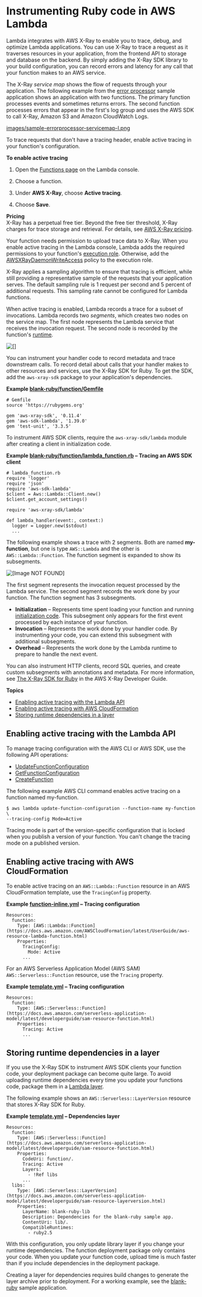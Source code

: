 # Instrumenting Ruby code in AWS Lambda<a name="ruby-tracing"></a>

Lambda integrates with AWS X\-Ray to enable you to trace, debug, and optimize Lambda applications\. You can use X\-Ray to trace a request as it traverses resources in your application, from the frontend API to storage and database on the backend\. By simply adding the X\-Ray SDK library to your build configuration, you can record errors and latency for any call that your function makes to an AWS service\.

The X\-Ray *service map* shows the flow of requests through your application\. The following example from the [error processor](samples-errorprocessor.md) sample application shows an application with two functions\. The primary function processes events and sometimes returns errors\. The second function processes errors that appear in the first's log group and uses the AWS SDK to call X\-Ray, Amazon S3 and Amazon CloudWatch Logs\.

[images/sample-errorprocessor-servicemap-l.png](images/sample-errorprocessor-servicemap-l.png)

To trace requests that don't have a tracing header, enable active tracing in your function's configuration\.

**To enable active tracing**

1. Open the [Functions page](https://console.aws.amazon.com/lambda/home#/functions) on the Lambda console\.

1. Choose a function\.

1. Under **AWS X\-Ray**, choose **Active tracing**\.

1. Choose **Save**\.

**Pricing**  
X\-Ray has a perpetual free tier\. Beyond the free tier threshold, X\-Ray charges for trace storage and retrieval\. For details, see [AWS X\-Ray pricing](https://aws.amazon.com/xray/pricing/)\.

Your function needs permission to upload trace data to X\-Ray\. When you enable active tracing in the Lambda console, Lambda adds the required permissions to your function's [execution role](lambda-intro-execution-role.md)\. Otherwise, add the [AWSXRayDaemonWriteAccess](https://console.aws.amazon.com/iam/home#/policies/arn:aws:iam::aws:policy/AWSXRayDaemonWriteAccess) policy to the execution role\.

X\-Ray applies a sampling algorithm to ensure that tracing is efficient, while still providing a representative sample of the requests that your application serves\. The default sampling rule is 1 request per second and 5 percent of additional requests\. This sampling rate cannot be configured for Lambda functions\.

When active tracing is enabled, Lambda records a trace for a subset of invocations\. Lambda records two *segments*, which creates two nodes on the service map\. The first node represents the Lambda service that receives the invocation request\. The second node is recorded by the function's [runtime](gettingstarted-concepts.md#gettingstarted-concepts-runtime)\.

![\[\]](http://docs.aws.amazon.com/lambda/latest/dg/images/xray-servicemap-function.png)

You can instrument your handler code to record metadata and trace downstream calls\. To record detail about calls that your handler makes to other resources and services, use the X\-Ray SDK for Ruby\. To get the SDK, add the `aws-xray-sdk` package to your application's dependencies\.

**Example [blank\-ruby/function/Gemfile](https://github.com/awsdocs/aws-lambda-developer-guide/blob/master/sample-apps/blank-ruby/function/Gemfile)**  

```
# Gemfile
source 'https://rubygems.org'

gem 'aws-xray-sdk', '0.11.4'
gem 'aws-sdk-lambda', '1.39.0'
gem 'test-unit', '3.3.5'
```

To instrument AWS SDK clients, require the `aws-xray-sdk/lambda` module after creating a client in initialization code\.

**Example [blank\-ruby/function/lambda\_function\.rb](https://github.com/awsdocs/aws-lambda-developer-guide/blob/master/sample-apps/blank-ruby/function/lambda_function.rb) – Tracing an AWS SDK client**  

```
# lambda_function.rb
require 'logger'
require 'json'
require 'aws-sdk-lambda'
$client = Aws::Lambda::Client.new()
$client.get_account_settings()

require 'aws-xray-sdk/lambda'

def lambda_handler(event:, context:)
  logger = Logger.new($stdout)
  ...
```

The following example shows a trace with 2 segments\. Both are named **my\-function**, but one is type `AWS::Lambda` and the other is `AWS::Lambda::Function`\. The function segment is expanded to show its subsegments\.

![\[Image NOT FOUND\]](http://docs.aws.amazon.com/lambda/latest/dg/images/nodejs-xray-timeline.png)

The first segment represents the invocation request processed by the Lambda service\. The second segment records the work done by your function\. The function segment has 3 subsegments\.
+ **Initialization** – Represents time spent loading your function and running [initialization code](gettingstarted-features.md#gettingstarted-features-programmingmodel)\. This subsegment only appears for the first event processed by each instance of your function\.
+ **Invocation** – Represents the work done by your handler code\. By instrumenting your code, you can extend this subsegment with additional subsegments\.
+ **Overhead** – Represents the work done by the Lambda runtime to prepare to handle the next event\.

You can also instrument HTTP clients, record SQL queries, and create custom subsegments with annotations and metadata\. For more information, see [The X\-Ray SDK for Ruby](https://docs.aws.amazon.com/xray/latest/devguide/xray-sdk-ruby.html) in the AWS X\-Ray Developer Guide\.

**Topics**
+ [Enabling active tracing with the Lambda API](#ruby-tracing-api)
+ [Enabling active tracing with AWS CloudFormation](#ruby-tracing-cloudformation)
+ [Storing runtime dependencies in a layer](#ruby-tracing-layers)

## Enabling active tracing with the Lambda API<a name="ruby-tracing-api"></a>

To manage tracing configuration with the AWS CLI or AWS SDK, use the following API operations:
+ [UpdateFunctionConfiguration](API_UpdateFunctionConfiguration.md)
+ [GetFunctionConfiguration](API_GetFunctionConfiguration.md)
+ [CreateFunction](API_CreateFunction.md)

The following example AWS CLI command enables active tracing on a function named my\-function\.

```
$ aws lambda update-function-configuration --function-name my-function \
--tracing-config Mode=Active
```

Tracing mode is part of the version\-specific configuration that is locked when you publish a version of your function\. You can't change the tracing mode on a published version\.

## Enabling active tracing with AWS CloudFormation<a name="ruby-tracing-cloudformation"></a>

To enable active tracing on an `AWS::Lambda::Function` resource in an AWS CloudFormation template, use the `TracingConfig` property\.

**Example [function\-inline\.yml](https://github.com/awsdocs/aws-lambda-developer-guide/blob/master/templates/function-inline.yml) – Tracing configuration**  

```
Resources:
  function:
    Type: [AWS::Lambda::Function](https://docs.aws.amazon.com/AWSCloudFormation/latest/UserGuide/aws-resource-lambda-function.html)
    Properties:
      TracingConfig:
        Mode: Active
      ...
```

For an AWS Serverless Application Model \(AWS SAM\) `AWS::Serverless::Function` resource, use the `Tracing` property\.

**Example [template\.yml](https://github.com/awsdocs/aws-lambda-developer-guide/blob/master/sample-apps/blank-nodejs/template.yml) – Tracing configuration**  

```
Resources:
  function:
    Type: [AWS::Serverless::Function](https://docs.aws.amazon.com/serverless-application-model/latest/developerguide/sam-resource-function.html)
    Properties:
      Tracing: Active
      ...
```

## Storing runtime dependencies in a layer<a name="ruby-tracing-layers"></a>

If you use the X\-Ray SDK to instrument AWS SDK clients your function code, your deployment package can become quite large\. To avoid uploading runtime dependencies every time you update your functions code, package them in a [Lambda layer](configuration-layers.md)\.

The following example shows an `AWS::Serverless::LayerVersion` resource that stores X\-Ray SDK for Ruby\.

**Example [template\.yml](https://github.com/awsdocs/aws-lambda-developer-guide/blob/master/sample-apps/blank-ruby/template.yml) – Dependencies layer**  

```
Resources:
  function:
    Type: [AWS::Serverless::Function](https://docs.aws.amazon.com/serverless-application-model/latest/developerguide/sam-resource-function.html)
    Properties:
      CodeUri: function/.
      Tracing: Active
      Layers:
        - !Ref libs
      ...
  libs:
    Type: [AWS::Serverless::LayerVersion](https://docs.aws.amazon.com/serverless-application-model/latest/developerguide/sam-resource-layerversion.html)
    Properties:
      LayerName: blank-ruby-lib
      Description: Dependencies for the blank-ruby sample app.
      ContentUri: lib/.
      CompatibleRuntimes:
        - ruby2.5
```

With this configuration, you only update library layer if you change your runtime dependencies\. The function deployment package only contains your code\. When you update your function code, upload time is much faster than if you include dependencies in the deployment package\.

Creating a layer for dependencies requires build changes to generate the layer archive prior to deployment\. For a working example, see the [blank\-ruby](https://github.com/awsdocs/aws-lambda-developer-guide/tree/master/sample-apps/blank-ruby) sample application\.